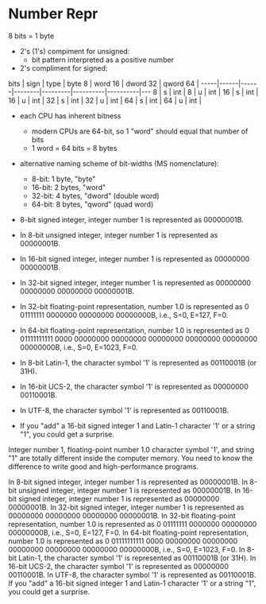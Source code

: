 # Number Repr

8 bits = 1 byte

* 2's (1's) compiment for unsigned:
  - bit pattern interpreted as a positive number
* 2's compliment for signed:



bits | sign | type | byte 8 | word 16 | dword 32 | qword 64 |
-----|------|------|--------|---------|----------|----------|---
8    | s    | int  | 
8    | u    | int  | 
16   | s    | int  | 
16   | u    | int  | 
32   | s    | int  | 
32   | u    | int  | 
64   | s    | int  | 
64   | u    | int  | 


- each CPU has inherent bitness
  - modern CPUs are 64-bit, so 1 "word" should equal that number of bits
  - 1 word = 64 bits = 8 bytes
- alternative naming scheme of bit-widths (MS nomenclature):
  -  8-bit: 1 byte,  "byte"
  - 16-bit: 2 bytes, "word"
  - 32-bit: 4 bytes, "dword" (double word)
  - 64-bit: 8 bytes, "qword" (quad word)



- 8-bit signed integer, integer number 1 is represented as 00000001B.
- In 8-bit unsigned integer, integer number 1 is represented as 00000001B.
- In 16-bit signed integer, integer number 1 is represented as 00000000 00000001B.
- In 32-bit signed integer, integer number 1 is represented as 00000000 00000000 00000000 00000001B.
- In 32-bit floating-point representation, number 1.0 is represented as 0 01111111 0000000 00000000 00000000B, i.e., S=0, E=127, F=0.
- In 64-bit floating-point representation, number 1.0 is represented as 0 01111111111 0000 00000000 00000000 00000000 00000000 00000000 00000000B, i.e., S=0, E=1023, F=0.
- In 8-bit Latin-1, the character symbol '1' is represented as 00110001B (or 31H).
- In 16-bit UCS-2, the character symbol '1' is represented as 00000000 00110001B.
- In UTF-8, the character symbol '1' is represented as 00110001B.
- If you "add" a 16-bit signed integer 1 and Latin-1 character '1' or a string "1", you could get a surprise.




Integer number 1, floating-point number 1.0 character symbol '1', and string "1" are totally different inside the computer memory. You need to know the difference to write good and high-performance programs.

In 8-bit signed integer, integer number 1 is represented as 00000001B.
In 8-bit unsigned integer, integer number 1 is represented as 00000001B.
In 16-bit signed integer, integer number 1 is represented as 00000000 00000001B.
In 32-bit signed integer, integer number 1 is represented as 00000000 00000000 00000000 00000001B.
In 32-bit floating-point representation, number 1.0 is represented as 0 01111111 0000000 00000000 00000000B, i.e., S=0, E=127, F=0.
In 64-bit floating-point representation, number 1.0 is represented as 0 01111111111 0000 00000000 00000000 00000000 00000000 00000000 00000000B, i.e., S=0, E=1023, F=0.
In 8-bit Latin-1, the character symbol '1' is represented as 00110001B (or 31H).
In 16-bit UCS-2, the character symbol '1' is represented as 00000000 00110001B.
In UTF-8, the character symbol '1' is represented as 00110001B.
If you "add" a 16-bit signed integer 1 and Latin-1 character '1' or a string "1", you could get a surprise.
